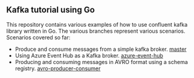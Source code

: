 ## Kafka tutorial using Go

This repository contains various examples of how to use confluent kafka library written in Go.
The various branches represent various scenarios. Scenarios covered so far:

* Produce and consume messages from a simple kafka broker. [master](https://github.com/Roy19/go-kafka-tutorial/tree/master)
* Using Azure Event Hub as a Kafka broker. [azure-event-hub](https://github.com/Roy19/go-kafka-tutorial/tree/azure-event-hub)
* Producing and consuming messages in AVRO format using a schema registry. [avro-producer-consumer](https://github.com/Roy19/go-kafka-tutorial/tree/avro-producer-consumer)